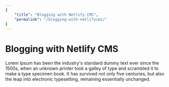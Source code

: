 ```yaml
---
{
    "title": "Blogging with Netlify CMS",
    "permalink": "/blogging-with-netlifycms/"
} 
---
```

# Blogging with Netlify CMS

Lorem Ipsum has been the industry's standard dummy text ever since the 1500s, when an unknown printer took a galley of type and scrambled it to make a type specimen book. It has survived not only five centuries, but also the leap into electronic typesetting, remaining essentially unchanged.